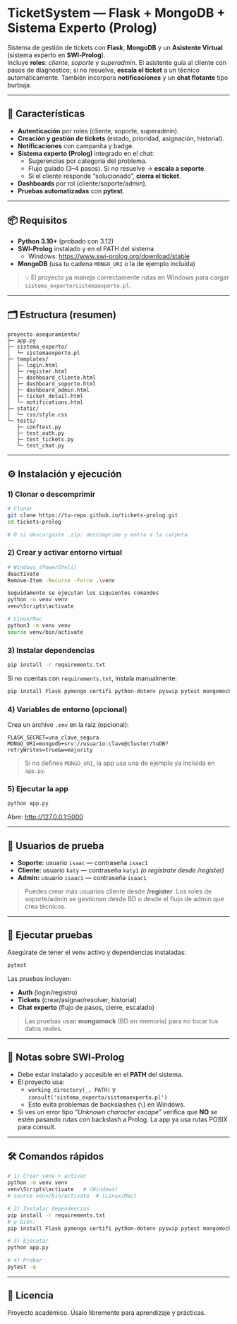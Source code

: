 # TicketSystem — Flask + MongoDB + Sistema Experto (Prolog)

Sistema de gestión de tickets con **Flask**, **MongoDB** y un **Asistente Virtual** (sistema experto en **SWI‑Prolog**).  
Incluye **roles**: *cliente*, *soporte* y *superadmin*. El asistente guía al cliente con pasos de diagnóstico; si no resuelve, **escala el ticket** a un técnico automáticamente. También incorpora **notificaciones** y un **chat flotante** tipo burbuja.

---

## 🚀 Características
- **Autenticación** por roles (cliente, soporte, superadmin).
- **Creación y gestión de tickets** (estado, prioridad, asignación, historial).
- **Notificaciones** con campanita y badge.
- **Sistema experto (Prolog)** integrado en el chat:
  - Sugerencias por categoría del problema.
  - Flujo guiado (3–4 pasos). Si no resuelve → **escala a soporte**.
  - Si el cliente responde “solucionado”, **cierra el ticket**.
- **Dashboards** por rol (cliente/soporte/admin).
- **Pruebas automatizadas** con **pytest**.

---

## 📦 Requisitos
- **Python 3.10+** (probado con 3.12)
- **SWI‑Prolog** instalado y en el PATH del sistema  
  - Windows: https://www.swi-prolog.org/download/stable
- **MongoDB** (usa tu cadena `MONGO_URI` o la de ejemplo incluida)

> 💡 El proyecto ya maneja correctamente rutas en Windows para cargar `sistema_experto/sistemaexperto.pl`.

---

## 🗂️ Estructura (resumen)
```
proyecto-aseguramiento/
├─ app.py
├─ sistema_experto/
│  └─ sistemaexperto.pl
├─ templates/
│  ├─ login.html
│  ├─ register.html
│  ├─ dashboard_cliente.html
│  ├─ dashboard_soporte.html
│  ├─ dashboard_admin.html
│  ├─ ticket_detail.html
│  └─ notifications.html
├─ static/
│  └─ css/style.css
└─ tests/
   ├─ conftest.py
   ├─ test_auth.py
   ├─ test_tickets.py
   └─ test_chat.py
```

---

## ⚙️ Instalación y ejecución

### 1) Clonar o descomprimir
```bash
# Clonar
git clone https://tu-repo.github.io/tickets-prolog.git
cd tickets-prolog

# O si descargaste .zip: descomprime y entra a la carpeta
```

### 2) Crear y activar entorno virtual
```bash
# Windows (PowerShell)
deactivate
Remove-Item -Recurse -Force .\venv

Seguidamente se ejecutan los siguientes comandos 
python -m venv venv
venv\Scripts\activate

# Linux/Mac
python3 -m venv venv
source venv/bin/activate
```

### 3) Instalar dependencias
```bash
pip install -r requirements.txt
```
Si no cuentas con `requirements.txt`, instala manualmente:
```bash
pip install Flask pymongo certifi python-dotenv pyswip pytest mongomock
```

### 4) Variables de entorno (opcional)
Crea un archivo `.env` en la raíz (opcional):
```
FLASK_SECRET=una_clave_segura
MONGO_URI=mongodb+srv://usuario:clave@cluster/tuDB?retryWrites=true&w=majority
```
> Si no defines `MONGO_URI`, la app usa una de ejemplo ya incluida en `app.py`.

### 5) Ejecutar la app
```bash
python app.py
```
Abre: http://127.0.0.1:5000

---

## 👤 Usuarios de prueba
- **Soporte:** usuario `isaac` — contraseña `isaac1`
- **Cliente:** usuario `katy` — contraseña `katy1` *(o regístrate desde /register)*
- **Admin:** usuario `isaac1` — contraseña `isaac1`

> Puedes crear más usuarios cliente desde **/register**. Los roles de soporte/admin se gestionan desde BD o desde el flujo de admin que crea técnicos.

---

## 🧪 Ejecutar pruebas
Asegúrate de tener el venv activo y dependencias instaladas:
```bash
pytest
```
Las pruebas incluyen:
- **Auth** (login/registro)
- **Tickets** (crear/asignar/resolver, historial)
- **Chat experto** (flujo de pasos, cierre, escalado)

> Las pruebas usan **mongomock** (BD en memoria) para no tocar tus datos reales.

---

## 🧩 Notas sobre SWI‑Prolog
- Debe estar instalado y accesible en el **PATH** del sistema.
- El proyecto usa:
  - `working_directory(_, PATH)` y `consult('sistema_experto/sistemaexperto.pl')`
  - Esto evita problemas de backslashes (`\`) en Windows.
- Si ves un error tipo *“Unknown character escape”* verifica que **NO** se estén pasando rutas con backslash a Prolog. La app ya usa rutas POSIX para consult.

---

## 🛠️ Comandos rápidos

```bash
# 1) Crear venv + activar
python -m venv venv
venv\Scripts\activate   # (Windows)
# source venv/bin/activate  # (Linux/Mac)

# 2) Instalar dependencias
pip install -r requirements.txt
# o bien:
pip install Flask pymongo certifi python-dotenv pyswip pytest mongomock

# 3) Ejecutar
python app.py

# 4) Probar
pytest -q
```

---

## 📄 Licencia
Proyecto académico. Úsalo libremente para aprendizaje y prácticas.
